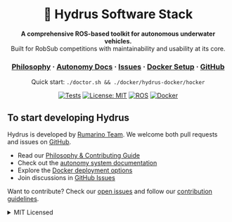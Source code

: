 <div align="center" style="text-align: center;">

<h1>🌊 Hydrus Software Stack</h1>

<p>
  <b>A comprehensive ROS-based toolkit for autonomous underwater vehicles.</b>
  <br>
  Built for RobSub competitions with maintainability and usability at its core.
</p>

<h3>
  <a href="docs/PHILOSOPHY.md">Philosophy</a>
  <span> · </span>
  <a href="autonomy/README.md">Autonomy Docs</a>
  <span> · </span>
  <a href="../../issues">Issues</a>
  <span> · </span>
  <a href="docker/README.md">Docker Setup</a>
  <span> · </span>
  <a href="https://github.com/Rumarino-Team/hydrus-software-stack">GitHub</a>
</h3>

Quick start: `./doctor.sh && ./docker/hydrus-docker/hocker`

[![Tests](https://img.shields.io/badge/tests-passing-brightgreen.svg)](./run_tests.sh)
[![License: MIT](https://img.shields.io/badge/License-MIT-yellow.svg)](LICENSE)
[![ROS](https://img.shields.io/badge/ROS-Melodic-blue.svg)](http://wiki.ros.org/melodic)
[![Docker](https://img.shields.io/badge/Docker-Enabled-blue.svg)](docker/README.md)

</div>


To start developing Hydrus
------

Hydrus is developed by [Rumarino Team](https://github.com/Rumarino-Team). We welcome both pull requests and issues on [GitHub](https://github.com/Rumarino-Team/hydrus-software-stack).

* Read our [Philosophy & Contributing Guide](PHILOSOPHY.md)
* Check out the [autonomy system documentation](autonomy/README.md)
* Explore the [Docker deployment options](docker/README.md)
* Join discussions in [GitHub Issues](../../issues)

Want to contribute? Check our [open issues](../../issues) and follow our [contribution guidelines](PHILOSOPHY.md).

<details>
<summary>MIT Licensed</summary>

Hydrus is released under the MIT license. Some parts of the software are released under other licenses as specified.

Any user of this software shall indemnify and hold harmless the Rumarino Team and its members from and against all allegations, claims, actions, suits, demands, damages, liabilities, obligations, losses, settlements, judgments, costs and expenses which arise out of, relate to or result from any use of this software by user.

**THIS IS ALPHA QUALITY SOFTWARE FOR RESEARCH AND COMPETITION PURPOSES ONLY. THIS IS NOT A PRODUCT.
YOU ARE RESPONSIBLE FOR COMPLYING WITH LOCAL LAWS AND REGULATIONS.
NO WARRANTY EXPRESSED OR IMPLIED.**
</details>
